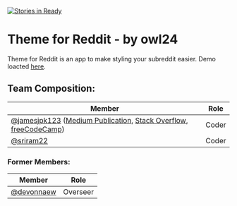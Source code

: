 [![Stories in Ready](https://badge.waffle.io/chingu-coders/owl-24.png?label=ready&title=Ready)](https://waffle.io/chingu-coders/owl-24?utm_source=badge)
# Theme for Reddit - by owl24
Theme for Reddit is an app to make styling your subreddit easier. Demo loacted [here](https://chingu-coders.github.io/owl-24/).

## Team Composition:

| Member        | Role          |
| ------------- | ------------- |
| [@jamesjpk123](https://github.com/jamesjpk123) ([Medium Publication](https://medium.com/james-kerrane), [Stack Overflow](https://stackoverflow.com/users/8183858/james-kerrane), [freeCodeCamp](https://www.freecodecamp.org/jamesjpk123)) | Coder |
| [@sriram22](https://github.com/sriram22) | Coder |

### Former Members:

| Member        | Role          |
| ------------- | ------------- |
| [@devonnaew](https://github.com/devonnaew)      | Overseer |

